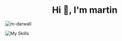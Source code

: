 <h1 align="center">Hi 👋, I'm martin</h1>
<p align="left"> <img src="https://komarev.com/ghpvc/?username=m-darwall&label=Profile%20views&color=0e75b6&style=flat" alt="m-darwall" /> </p>

![My Skills](https://skillicons.dev/icons?i=html,css,js,php,py,bots,selenium,sqlite,pycharm,idea,visualstudio,replit,linux,mint,ubuntu,windows,haskell,java,latex,arduino,c,raspberrypi,obsidian,ps&perline=4)
